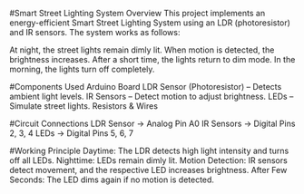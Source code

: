 #Smart Street Lighting System
Overview
This project implements an energy-efficient Smart Street Lighting System using an LDR (photoresistor) and IR sensors. The system works as follows:

At night, the street lights remain dimly lit.
When motion is detected, the brightness increases.
After a short time, the lights return to dim mode.
In the morning, the lights turn off completely.

#Components Used
Arduino Board
LDR Sensor (Photoresistor) – Detects ambient light levels.
IR Sensors – Detect motion to adjust brightness.
LEDs – Simulate street lights.
Resistors & Wires

#Circuit Connections
LDR Sensor → Analog Pin A0
IR Sensors → Digital Pins 2, 3, 4
LEDs → Digital Pins 5, 6, 7

#Working Principle
Daytime: The LDR detects high light intensity and turns off all LEDs.
Nighttime: LEDs remain dimly lit.
Motion Detection: IR sensors detect movement, and the respective LED increases brightness.
After Few Seconds: The LED dims again if no motion is detected.


